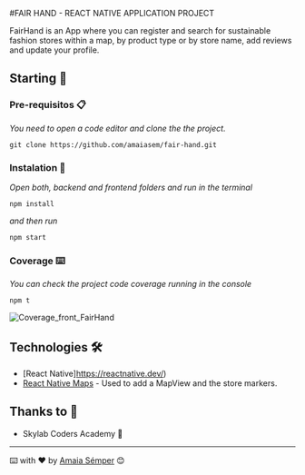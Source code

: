 #FAIR HAND - REACT NATIVE APPLICATION PROJECT

FairHand is an App where you can register and search for sustainable fashion stores within a map, by product type or by store name, add reviews and update your profile.

## Starting 🚀

### Pre-requisitos 📋

_You need to open a code editor and clone the the project._

```
git clone https://github.com/amaiasem/fair-hand.git
```

### Instalation 🔧

_Open both, backend and frontend folders and run in the terminal_

```
npm install
```

_and then run_

```
npm start
```


### Coverage ⌨️

_You can check the project code coverage running in the console_

```
npm t
```
![Coverage_front_FairHand](https://user-images.githubusercontent.com/34269801/113022690-26a5a580-9185-11eb-9ef8-fa18a109cd27.PNG)




## Technologies 🛠️

* [React Native]https://reactnative.dev/) 
* [React Native Maps](https://github.com/react-native-maps/react-native-maps) - Used to add a MapView and the store markers.


## Thanks to 🎁

* Skylab Coders Academy 📢




---
⌨️ with ❤️ by [Amaia Sémper](https://github.com/amaiasem) 😊
